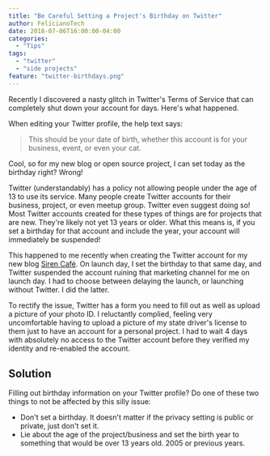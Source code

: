 ```yaml
---
title: "Be Careful Setting a Project's Birthday on Twitter"
author: FelicianoTech
date: 2018-07-06T16:00:00-04:00
categories:
  - "Tips"
tags:
  - "twitter"
  - "side projects"
feature: "twitter-birthdays.png"
---
```

Recently I discovered a nasty glitch in Twitter's Terms of Service that can completely shut down your account for days.
Here's what happened.

<!--more-->

When editing your Twitter profile, the help text says:

> This should be your date of birth, whether this account is for your business, event, or even your cat.

Cool, so for my new blog or open source project, I can set today as the birthday right? Wrong!

Twitter (understandably) has a policy not allowing people under the age of 13 to use its service.
Many people create Twitter accounts for their business, project, or even meetup group.
Twitter even suggest doing so!
Most Twitter accounts created for these types of things are for projects that are new.
They're likely not yet 13 years or older.
What this means is, if you set a birthday for that account and include the year, your account will immediately be suspended!

This happened to me recently when creating the Twitter account for my new blog [Siren Café][siren-cafe].
On launch day, I set the birthday to that same day, and Twitter suspended the account ruining that marketing channel for me on launch day.
I had to choose between delaying the launch, or launching without Twitter.
I did the latter.

To rectify the issue, Twitter has a form you need to fill out as well as upload a picture of your photo ID.
I reluctantly complied, feeling very uncomfortable having to upload a picture of my state driver's license to them just to have an account for a personal project.
I had to wait 4 days with absolutely no access to the Twitter account before they verified my identity and re-enabled the account.

## Solution

Filling out birthday information on your Twitter profile? Do one of these two things to not be affected by this silly issue:

- Don't set a birthday. It doesn't matter if the privacy setting is public or private, just don't set it.
- Lie about the age of the project/business and set the birth year to something that would be over 13 years old. 2005 or previous years.



[siren-cafe]: https://siren.cafe
